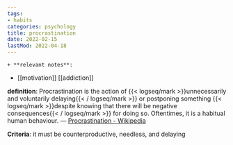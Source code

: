 ```yaml
---
tags:
- habits
categories: psychology
title: procrastination
date: 2022-02-15
lastMod: 2022-04-18
---
```

    + **relevant notes**:

  + [[motivation]] [[addiction]]

**definition**: Procrastination is the action of {{< logseq/mark >}}unnecessarily and voluntarily delaying{{< / logseq/mark >}} or postponing something {{< logseq/mark >}}despite knowing that there will be negative consequences{{< / logseq/mark >}} for doing so. Oftentimes, it is a habitual human behaviour. — [Procrastination - Wikipedia](https://en.wikipedia.org/wiki/Procrastination)

**Criteria**: it must be counterproductive, needless, and delaying
